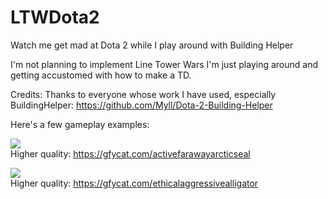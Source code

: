 # LTWDota2
Watch me get mad at Dota 2 while I play around with Building Helper

I'm not planning to implement Line Tower Wars I'm just playing around and getting accustomed with how to make a TD.

Credits:
Thanks to everyone whose work I have used, especially BuildingHelper:
https://github.com/Myll/Dota-2-Building-Helper

Here's a few gameplay examples:  

![](https://thumbs.gfycat.com/ActiveFarawayArcticseal-size_restricted.gif)  
Higher quality: https://gfycat.com/activefarawayarcticseal  

![](https://thumbs.gfycat.com/EthicalAggressiveAlligator-size_restricted.gif)  
Higher quality: https://gfycat.com/ethicalaggressivealligator
